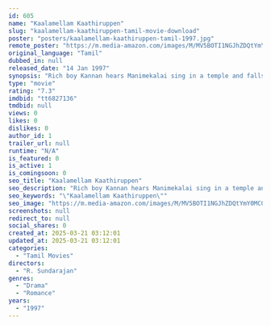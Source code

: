 ```yaml
---
id: 605
name: "Kaalamellam Kaathiruppen"
slug: "kaalamellam-kaathiruppen-tamil-movie-download"
poster: "posters/kaalamellam-kaathiruppen-tamil-1997.jpg"
remote_poster: "https://m.media-amazon.com/images/M/MV5BOTI1NGJhZDQtYmY0MC00ZmY0LTkyZWItMzRkZjZlNDdlZWEyXkEyXkFqcGc@._V1_SX300.jpg"
original_language: "Tamil"
dubbed_in: null
released_date: "14 Jan 1997"
synopsis: "Rich boy Kannan hears Manimekalai sing in a temple and falls in love with her. But all his attempts to befriend her only earn her wrath. Now, he must try to win her back amidst her hatred."
type: "movie"
rating: "7.3"
imdbid: "tt6827136"
tmdbid: null
views: 0
likes: 0
dislikes: 0
author_id: 1
trailer_url: null
runtime: "N/A"
is_featured: 0
is_active: 1
is_comingsoon: 0
seo_title: "Kaalamellam Kaathiruppen"
seo_description: "Rich boy Kannan hears Manimekalai sing in a temple and falls in love with her. But all his attempts to befriend her only earn her wrath. Now, he must try to win her back amidst her hatred."
seo_keywords: "\"Kaalamellam Kaathiruppen\""
seo_image: "https://m.media-amazon.com/images/M/MV5BOTI1NGJhZDQtYmY0MC00ZmY0LTkyZWItMzRkZjZlNDdlZWEyXkEyXkFqcGc@._V1_SX300.jpg"
screenshots: null
redirect_to: null
social_shares: 0
created_at: 2025-03-21 03:12:01
updated_at: 2025-03-21 03:12:01
categories:
  - "Tamil Movies"
directors:
  - "R. Sundarajan"
genres:
  - "Drama"
  - "Romance"
years:
  - "1997"
---
```

